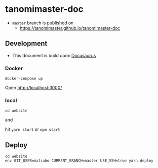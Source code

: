# tanomimaster-doc

- `master` branch is published on
  - https://tanomimaster.github.io/tanomimaster-doc

## Development

- This document is build upon [Docusaurus](https://docusaurus.io/)

### Docker

```
docker-compose up 
```

Open [http://localhost:3000/](http://localhost:3000/)


### local
```
cd website
```

and

hit `yarn start` or `npm start`

## Deploy

```
cd website
env GIT_USER=matsubo CURRENT_BRANCH=master USE_SSH=true yarn deploy
```


